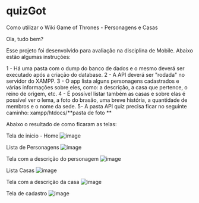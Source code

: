 # quizGot

Como utilizar o Wiki Game of Thrones - Personagens e Casas 

Ola, tudo bem?

Esse projeto foi desenvolvido para avaliação na disciplina de Mobile. Abaixo estão algumas instruções:

1 - Há uma pasta com o dump do banco de dados e o mesmo deverá ser executado após a criação do database. 
2 - A API deverá ser "rodada" no servidor do XAMPP.
3 - O app lista alguns personagens cadastrados e várias informações sobre eles, como: a descrição, a casa que pertence, o reino de origem, etc.
4 - É possível listar também as casas e sobre elas é possível ver o lema, a foto do brasão, uma breve história, a quantidade de membros e o nome da sede. 
5- A pasta API quiz precisa ficar no seguinte caminho: xampp/htdocs/**pasta de foto **

Abaixo o resultado de como ficaram as telas:

Tela de inicio - Home
![image](https://user-images.githubusercontent.com/32152265/49734487-98cbe680-fc6b-11e8-91a3-8fc6134aaddb.png)

Lista de Personagens 
![image](https://user-images.githubusercontent.com/32152265/49734811-a635a080-fc6c-11e8-9e9c-dbf98792bbdb.png)

Tela com a descrição do personagem
![image](https://user-images.githubusercontent.com/32152265/49734832-b3eb2600-fc6c-11e8-835f-41e6374aeca7.png)

Lista Casas
![image](https://user-images.githubusercontent.com/32152265/49734875-cf563100-fc6c-11e8-93ac-15ee795b2a87.png)

Tela com a descrição da casa
![image](https://user-images.githubusercontent.com/32152265/49735166-9c606d00-fc6d-11e8-9234-475fd76e2ced.png)

Tela de cadastro 
![image](https://user-images.githubusercontent.com/32152265/49734619-fceeaa80-fc6b-11e8-9e21-4f14ab4d1c68.png)
